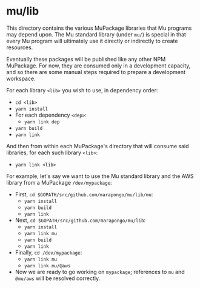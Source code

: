 # mu/lib

This directory contains the various MuPackage libraries that Mu programs may depend upon.  The Mu standard library
(under `mu/`) is special in that every Mu program will ultimately use it directly or indirectly to create resources.

Eventually these packages will be published like any other NPM MuPackage.  For now, they are consumed only in a
development capacity, and so there are some manual steps required to prepare a development workspace.

For each library `<lib>` you wish to use, in dependency order:

* `cd <lib>`
* `yarn install`
* For each dependency `<dep>`:
    - `yarn link dep`
* `yarn build`
* `yarn link`

And then from within each MuPackage's directory that will consume said libraries, for each such library `<lib>`:

* `yarn link <lib>`

For example, let's say we want to use the Mu standard library and the AWS library from a MuPackage `/dev/mypackage`:

* First, `cd $GOPATH/src/github.com/marapongo/mu/lib/mu`:
    * `yarn install`
    * `yarn build`
    * `yarn link`
* Next, `cd $GOPATH/src/github.com/marapongo/mu/lib`:
    * `yarn install`
    * `yarn link mu`
    * `yarn build`
    * `yarn link`
* Finally, `cd /dev/mypackage`:
    * `yarn link mu`
    * `yarn link mu/@aws`
* Now we are ready to go working on `mypackage`; references to `mu` and `@mu/aws` will be resolved correctly.

